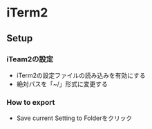 # iTerm2
## Setup
### iTeam2の設定
- iTerm2の設定ファイルの読み込みを有効にする
- 絶対パスを「~/」形式に変更する

### How to export
- Save current Setting to Folderをクリック


